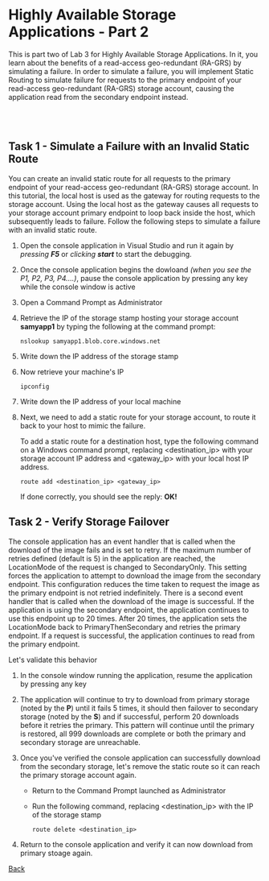 # Highly Available Storage Applications - Part 2

This is part two of Lab 3 for Highly Available Storage Applications. In it, you learn about the benefits of a read-access geo-redundant (RA-GRS) by simulating a failure.
In order to simulate a failure, you will implement Static Routing to simulate failure for requests to the primary endpoint of your read-access geo-redundant (RA-GRS) storage account, causing the application read from the secondary endpoint instead.


<br><br />

## Task 1 - Simulate a Failure with an Invalid Static Route

You can create an invalid static route for all requests to the primary endpoint of your read-access geo-redundant (RA-GRS) storage account. In this tutorial, the local host is used as the gateway for routing requests to the storage account. Using the local host as the gateway causes all requests to your storage account primary endpoint to loop back inside the host, which subsequently leads to failure. Follow the following steps to simulate a failure with an invalid static route.

1. Open the console application in Visual Studio and run it again by *pressing **F5*** or *clicking **start*** to start the debugging.
2. Once the console application begins the dowloand *(when you see the P1, P2, P3, P4....)*, pause the console application by pressing any key while the console window is active
3. Open a Command Prompt as Administrator
4. Retrieve the IP of the storage stamp hosting your storage account **samyapp1** by typing the following at the command prompt:
   
   `nslookup samyapp1.blob.core.windows.net`

5. Write down the IP address of the storage stamp
6. Now retrieve your machine's IP

   `ipconfig`

7. Write down the IP address of your local machine
8. Next, we need to add a static route for your storage account, to route it back to your host to mimic the failure.

   To add a static route for a destination host, type the following command on a Windows command prompt, replacing <destination_ip> with your storage account IP address and <gateway_ip> with your local host IP address.
 
   `route add <destination_ip> <gateway_ip>` 

   If done correctly, you should see the reply: **OK!**


## Task 2 - Verify Storage Failover

The console application has an event handler that is called when the download of the image fails and is set to retry. If the maximum number of retries defined (default is 5)  in the application are reached, the LocationMode of the request is changed to SecondaryOnly. This setting forces the application to attempt to download the image from the secondary endpoint. This configuration reduces the time taken to request the image as the primary endpoint is not retried indefinitely. 
There is a second event handler that is called when the download of the image is successful. If the application is using the secondary endpoint, the application continues to use this endpoint up to 20 times. After 20 times, the application sets the LocationMode back to PrimaryThenSecondary and retries the primary endpoint. If a request is successful, the application continues to read from the primary endpoint.

Let's validate this behavior

1. In the console window running the application, resume the application by pressing any key
2. The application will continue to try to download from primary storage (noted by the **P**) until it fails 5 times, it should then failover to secondary storage (noted by the **S**) and if successful, perform 20 downloads before it retries the primary.  This pattern will continue until the primary is restored, all 999 downloads are complete or both the primary and secondary storage are unreachable.
3. Once you've verified the console application can successfully download from the secondary storage, let's remove the static route so it can reach the primary storage account again.
   - Return to the Command Prompt launched as Administrator
   - Run the following command, replacing <destination_ip> with the IP of the storage stamp
     
     `route delete <destination_ip>`

4. Return to the console application and verify it can now download from primary stoage again.


[Back](index.md)


